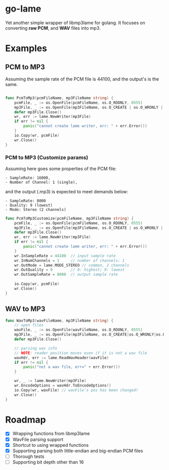 # go-lame

Yet another simple wrapper of libmp3lame for golang. 
It focuses on converting __raw PCM__, and __WAV__ files into mp3. 

# Examples

## PCM to MP3

Assuming the sample rate of the PCM file is 44100, and the output's is the same.

```go

func PcmToMp3(pcmFileName, mp3FileName string) {
	pcmFile, _ := os.OpenFile(pcmFileName, os.O_RDONLY, 0555)
	mp3File, _ := os.OpenFile(mp3FileName, os.O_CREATE | os.O_WRONLY | os.O_TRUNC, 0755)
	defer mp3File.Close()
	wr, err := lame.NewWriter(mp3File)
	if err != nil {
		panic("cannot create lame writer, err: " + err.Error())
	}
	io.Copy(wr, pcmFile)
	wr.Close()
}

```

### PCM to MP3 (Customize params)

Assuming here goes some properties of the PCM file:

    - SampleRate: 16000,
    - Number of Channel: 1 (single),

and the output (.mp3) is expected to meet demands below:

    - SampleRate: 8000
    - Quality: 9 (lowest)
    - Mode: Stereo (2 channels)
   
```go
func PcmToMp3Customize(pcmFileName, mp3FileName string) {
	pcmFile, _ := os.OpenFile(pcmFileName, os.O_RDONLY, 0555)
	mp3File, _ := os.OpenFile(mp3FileName, os.O_CREATE | os.O_WRONLY | os.O_TRUNC, 0755)
	defer mp3File.Close()
	wr, err := lame.NewWriter(mp3File)
	if err != nil {
		panic("cannot create lame writer, err: " + err.Error())
	}
	wr.InSampleRate = 44100  // input sample rate
	wr.InNumChannels = 1     // number of channels: 1
	wr.OutMode = lame.MODE_STEREO // common, 2 channels
	wr.OutQuality = 9        // 0: highest; 9: lowest 
	wr.OutSampleRate = 8000  // output sample rate
	
	io.Copy(wr, pcmFile)
	wr.Close()
}
```

## WAV to MP3

```go
func WavToMp3(wavFileName, mp3FileName string) {
	// open files
	wavFile, _ := os.OpenFile(wavFileName, os.O_RDONLY, 0555)
	mp3File, _ := os.OpenFile(mp3FileName, os.O_CREATE|os.O_WRONLY|os.O_TRUNC, 0755)
	defer mp3File.Close()

	// parsing wav info
	// NOTE: reader position moves even if it is not a wav file
	wavHdr, err := lame.ReadWavHeader(wavFile)
	if err != nil {
		panic("not a wav file, err=" + err.Error())
	}

	wr, _ := lame.NewWriter(mp3File)
	wr.EncodeOptions = wavHdr.ToEncodeOptions()
	io.Copy(wr, wavFile) // wavFile's pos has been changed!
	wr.Close()
}
```

# Roadmap

- [x] Wrapping functions from libmp3lame
- [x] WavFile parsing support
- [x] Shortcut to using wrapped functions
- [x] Supporting parsing both little-endian and big-endian PCM files
- [ ] Thorough tests 
- [ ] Supporting bit depth other than 16